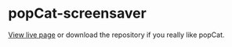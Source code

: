 # popCat-screensaver

[View live page](https://popcat.crippled.dev/) or download the repository if you really like popCat.
